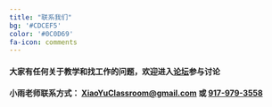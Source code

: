 ```yaml
---
title: "联系我们"
bg: '#CDCEF5'
color: '#0C0D69'
fa-icon: comments
---
```


#### 大家有任何关于教学和找工作的问题，欢迎进入<a href="http://forum.xiaoyuclassroom.com" style="font-weight: bold;">论坛</a>参与讨论

#### 小雨老师联系方式： <XiaoYuClassroom@gmail.com> 或 <a href="tel:+19179793558">917-979-3558</a>
